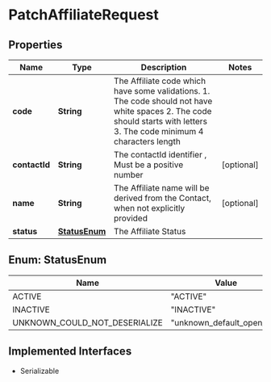 

# PatchAffiliateRequest


## Properties

| Name | Type | Description | Notes |
|------------ | ------------- | ------------- | -------------|
|**code** | **String** | The Affiliate code which have some validations. 1. The code should not have white spaces 2. The code should starts with letters 3. The code minimum 4 characters length |  |
|**contactId** | **String** | The contactId identifier , Must be a positive number |  [optional] |
|**name** | **String** | The Affiliate name will be derived from the Contact, when not explicitly provided |  [optional] |
|**status** | [**StatusEnum**](#StatusEnum) | The Affiliate Status |  |



## Enum: StatusEnum

| Name | Value |
|---- | -----|
| ACTIVE | &quot;ACTIVE&quot; |
| INACTIVE | &quot;INACTIVE&quot; |
| UNKNOWN_COULD_NOT_DESERIALIZE | &quot;unknown_default_open_api&quot; |


## Implemented Interfaces

* Serializable

